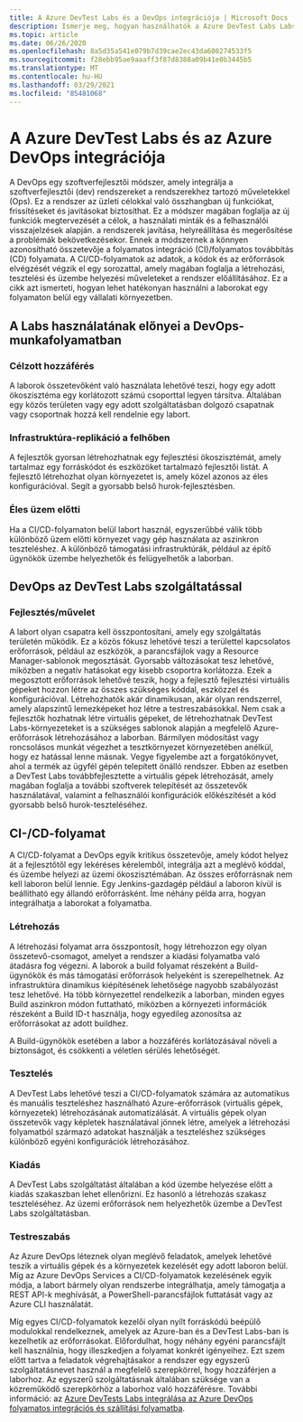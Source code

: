 ```yaml
---
title: A Azure DevTest Labs és a DevOps integrációja | Microsoft Docs
description: Ismerje meg, hogyan használhatók a Azure DevTest Labs Labs a folyamatos integrációs (CI)/folyamatos továbbítási (CD) folyamatokon belül egy vállalati környezetben.
ms.topic: article
ms.date: 06/26/2020
ms.openlocfilehash: 8a5d35a541e079b7d39cae2ec43da608274533f5
ms.sourcegitcommit: f28ebb95ae9aaaff3f87d8388a09b41e0b3445b5
ms.translationtype: MT
ms.contentlocale: hu-HU
ms.lasthandoff: 03/29/2021
ms.locfileid: "85481068"
---
```

# <a name="integration-of-azure-devtest-labs-and-azure-devops"></a>A Azure DevTest Labs és az Azure DevOps integrációja
A DevOps egy szoftverfejlesztői módszer, amely integrálja a szoftverfejlesztői (dev) rendszereket a rendszerekhez tartozó műveletekkel (Ops). Ez a rendszer az üzleti célokkal való összhangban új funkciókat, frissítéseket és javításokat biztosíthat. Ez a módszer magában foglalja az új funkciók megtervezését a célok, a használati minták és a felhasználói visszajelzések alapján. a rendszerek javítása, helyreállítása és megerősítése a problémák bekövetkezésekor. Ennek a módszernek a könnyen azonosítható összetevője a folyamatos integráció (CI)/folyamatos továbbítás (CD) folyamata. A CI/CD-folyamatok az adatok, a kódok és az erőforrások elvégzését végzik el egy sorozattal, amely magában foglalja a létrehozási, tesztelési és üzembe helyezési műveleteket a rendszer előállításához. Ez a cikk azt ismerteti, hogyan lehet hatékonyan használni a laborokat egy folyamaton belül egy vállalati környezetben. 

## <a name="benefits-of-using-labs-in-devops-workflow"></a>A Labs használatának előnyei a DevOps-munkafolyamatban 

### <a name="focused-access"></a>Célzott hozzáférés 
A laborok összetevőként való használata lehetővé teszi, hogy egy adott ökoszisztéma egy korlátozott számú csoporttal legyen társítva. Általában egy közös területen vagy egy adott szolgáltatásban dolgozó csapatnak vagy csoportnak hozzá kell rendelnie egy labort.   

### <a name="infrastructure-replication-in-the-cloud"></a>Infrastruktúra-replikáció a felhőben 
A fejlesztők gyorsan létrehozhatnak egy fejlesztési ökoszisztémát, amely tartalmaz egy forráskódot és eszközöket tartalmazó fejlesztői listát. A fejlesztő létrehozhat olyan környezetet is, amely közel azonos az éles konfigurációval. Segít a gyorsabb belső hurok-fejlesztésben. 

### <a name="pre-production"></a>Éles üzem előtti 
Ha a CI/CD-folyamaton belül labort használ, egyszerűbbé válik több különböző üzem előtti környezet vagy gép használata az aszinkron teszteléshez. A különböző támogatási infrastruktúrák, például az építő ügynökök üzembe helyezhetők és felügyelhetők a laborban. 

## <a name="devops-with-devtest-labs"></a>DevOps az DevTest Labs szolgáltatással 

### <a name="development--operation"></a>Fejlesztés/művelet 
A labort olyan csapatra kell összpontosítani, amely egy szolgáltatás területén működik. Ez a közös fókusz lehetővé teszi a területtel kapcsolatos erőforrások, például az eszközök, a parancsfájlok vagy a Resource Manager-sablonok megosztását. Gyorsabb változásokat tesz lehetővé, miközben a negatív hatásokat egy kisebb csoportra korlátozza. Ezek a megosztott erőforrások lehetővé teszik, hogy a fejlesztő fejlesztési virtuális gépeket hozzon létre az összes szükséges kóddal, eszközzel és konfigurációval. Létrehozhatók akár dinamikusan, akár olyan rendszerrel, amely alapszintű lemezképeket hoz létre a testreszabásokkal. Nem csak a fejlesztők hozhatnak létre virtuális gépeket, de létrehozhatnak DevTest Labs-környezeteket is a szükséges sablonok alapján a megfelelő Azure-erőforrások létrehozásához a laborban. Bármilyen módosítást vagy roncsolásos munkát végezhet a tesztkörnyezet környezetében anélkül, hogy ez hatással lenne másnak. Vegye figyelembe azt a forgatókönyvet, ahol a termék az ügyfél gépén telepített önálló rendszer. Ebben az esetben a DevTest Labs továbbfejlesztette a virtuális gépek létrehozását, amely magában foglalja a további szoftverek telepítését az összetevők használatával, valamint a felhasználói konfigurációk előkészítését a kód gyorsabb belső hurok-teszteléséhez. 
  
## <a name="cicd-pipeline"></a>CI-/CD-folyamat 
A CI/CD-folyamat a DevOps egyik kritikus összetevője, amely kódot helyez át a fejlesztőtől egy lekéréses kérelemből, integrálja azt a meglévő kóddal, és üzembe helyezi az üzemi ökoszisztémában. Az összes erőforrásnak nem kell laboron belül lennie. Egy Jenkins-gazdagép például a laboron kívül is beállítható egy állandó erőforrásként. Íme néhány példa arra, hogyan integrálhatja a laborokat a folyamatba. 

### <a name="build"></a>Létrehozás 
A létrehozási folyamat arra összpontosít, hogy létrehozzon egy olyan összetevő-csomagot, amelyet a rendszer a kiadási folyamatba való átadásra fog végezni. A laborok a build folyamat részeként a Build-ügynökök és más támogatási erőforrások helyeként is szerepelhetnek. Az infrastruktúra dinamikus kiépítésének lehetősége nagyobb szabályozást tesz lehetővé. Ha több környezettel rendelkezik a laborban, minden egyes Build aszinkron módon futtatható, miközben a környezeti információk részeként a Build ID-t használja, hogy egyedileg azonosítsa az erőforrásokat az adott buildhez.   

A Build-ügynökök esetében a labor a hozzáférés korlátozásával növeli a biztonságot, és csökkenti a véletlen sérülés lehetőségét.  

### <a name="test"></a>Tesztelés 
A DevTest Labs lehetővé teszi a CI/CD-folyamatok számára az automatikus és manuális teszteléshez használható Azure-erőforrások (virtuális gépek, környezetek) létrehozásának automatizálását. A virtuális gépek olyan összetevők vagy képletek használatával jönnek létre, amelyek a létrehozási folyamatból származó adatokat használják a teszteléshez szükséges különböző egyéni konfigurációk létrehozásához.   

### <a name="release"></a>Kiadás 
A DevTest Labs szolgáltatást általában a kód üzembe helyezése előtt a kiadás szakaszban lehet ellenőrizni. Ez hasonló a létrehozás szakasz teszteléséhez. Az üzemi erőforrások nem helyezhetők üzembe a DevTest Labs szolgáltatásban. 

### <a name="customization"></a>Testreszabás 
Az Azure DevOps léteznek olyan meglévő feladatok, amelyek lehetővé teszik a virtuális gépek és a környezetek kezelését egy adott laboron belül. Míg az Azure DevOps Services a CI/CD-folyamatok kezelésének egyik módja, a labort bármely olyan rendszerbe integrálhatja, amely támogatja a REST API-k meghívását, a PowerShell-parancsfájlok futtatását vagy az Azure CLI használatát. 

Míg egyes CI/CD-folyamatok kezelői olyan nyílt forráskódú beépülő modulokkal rendelkeznek, amelyek az Azure-ban és a DevTest Labs-ban is kezelhetik az erőforrásokat. Előfordulhat, hogy néhány egyéni parancsfájlt kell használnia, hogy illeszkedjen a folyamat konkrét igényeihez.  Ezt szem előtt tartva a feladatok végrehajtásakor a rendszer egy egyszerű szolgáltatásnevet használ a megfelelő szerepkörrel, hogy hozzáférjen a laborhoz. Az egyszerű szolgáltatásnak általában szüksége van a közreműködő szerepkörhöz a laborhoz való hozzáférésre. További információ: az [Azure DevTests Labs integrálása az Azure DevOps folyamatos integrációs és szállítási folyamatba](devtest-lab-integrate-ci-cd.md). 
 